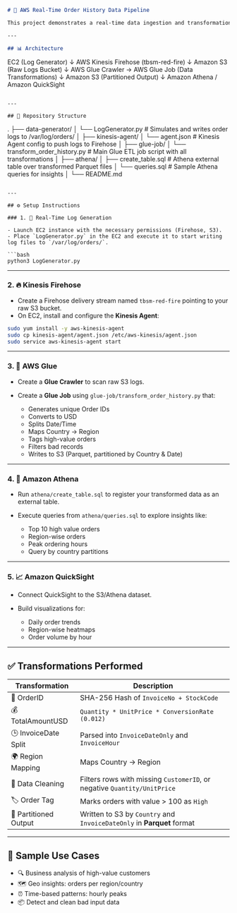 ```markdown
# 🧾 AWS Real-Time Order History Data Pipeline

This project demonstrates a real-time data ingestion and transformation pipeline using AWS services like **EC2**, **Kinesis Firehose**, **S3**, **Glue**, **Athena**, and **QuickSight**. The pipeline processes e-commerce order logs, enriches the data, and stores it for analytical queries and visualization.

---

## 📊 Architecture

```

EC2 (Log Generator)
↓
AWS Kinesis Firehose (tbsm-red-fire)
↓
Amazon S3 (Raw Logs Bucket)
↓
AWS Glue Crawler → AWS Glue Job (Data Transformations)
↓
Amazon S3 (Partitioned Output)
↓
Amazon Athena / Amazon QuickSight

```

---

## 📁 Repository Structure

```
.
├── data-generator/
│   └── LogGenerator.py            # Simulates and writes order logs to /var/log/orders/
│
├── kinesis-agent/
│   └── agent.json                 # Kinesis Agent config to push logs to Firehose
│
├── glue-job/
│   └── transform\_order\_history.py # Main Glue ETL job script with all transformations
│
├── athena/
│   ├── create\_table.sql           # Athena external table over transformed Parquet files
│   └── queries.sql                # Sample Athena queries for insights
│
└── README.md

````

---

## ⚙️ Setup Instructions

### 1. 🚀 Real-Time Log Generation

- Launch EC2 instance with the necessary permissions (Firehose, S3).
- Place `LogGenerator.py` in the EC2 and execute it to start writing log files to `/var/log/orders/`.

```bash
python3 LogGenerator.py
````

---

### 2. 🔥 Kinesis Firehose

* Create a Firehose delivery stream named `tbsm-red-fire` pointing to your raw S3 bucket.
* On EC2, install and configure the **Kinesis Agent**:

```bash
sudo yum install -y aws-kinesis-agent
sudo cp kinesis-agent/agent.json /etc/aws-kinesis/agent.json
sudo service aws-kinesis-agent start
```

---

### 3. 🧬 AWS Glue

* Create a **Glue Crawler** to scan raw S3 logs.
* Create a **Glue Job** using `glue-job/transform_order_history.py` that:

  * Generates unique Order IDs
  * Converts to USD
  * Splits Date/Time
  * Maps Country → Region
  * Tags high-value orders
  * Filters bad records
  * Writes to S3 (Parquet, partitioned by Country & Date)

---

### 4. 🧠 Amazon Athena

* Run `athena/create_table.sql` to register your transformed data as an external table.
* Execute queries from `athena/queries.sql` to explore insights like:

  * Top 10 high value orders
  * Region-wise orders
  * Peak ordering hours
  * Query by country partitions

---

### 5. 📈 Amazon QuickSight

* Connect QuickSight to the S3/Athena dataset.
* Build visualizations for:

  * Daily order trends
  * Region-wise heatmaps
  * Order volume by hour

---

## ✅ Transformations Performed

| Transformation        | Description                                                              |
| --------------------- | ------------------------------------------------------------------------ |
| 🔑 OrderID            | SHA-256 Hash of `InvoiceNo + StockCode`                                  |
| 💰 TotalAmountUSD     | `Quantity * UnitPrice * ConversionRate (0.012)`                          |
| 🕒 InvoiceDate Split  | Parsed into `InvoiceDateOnly` and `InvoiceHour`                          |
| 🌍 Region Mapping     | Maps Country → Region                                                    |
| 🧹 Data Cleaning      | Filters rows with missing `CustomerID`, or negative `Quantity/UnitPrice` |
| 🏷️ Order Tag         | Marks orders with value > 100 as `High`                                  |
| 🧱 Partitioned Output | Written to S3 by `Country` and `InvoiceDateOnly` in **Parquet** format   |

---

## 🧠 Sample Use Cases

* 🔍 Business analysis of high-value customers
* 🗺️ Geo insights: orders per region/country
* ⏰ Time-based patterns: hourly peaks
* 📦 Detect and clean bad input data

```
